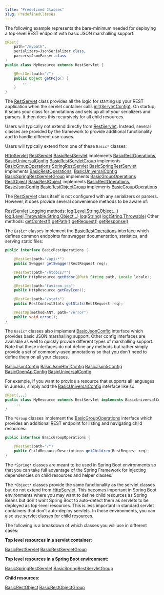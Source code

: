 ```yaml
---
title: "Predefined Classes"
slug: PredefinedClasses
---
```


The following example represents the bare-minimum needed for deploying a top-level REST endpoint with basic JSON
marshalling support:

```java
@Rest(
    path="/mypath",
    serializers=JsonSerializer.class,
    parsers=JsonParser.class
)
public class MyResource extends RestServlet {

    @RestGet(path="/")
    public Object getPojo() {
        ...
    }
}
```

The <a href="/site/apidocs/org/apache/juneau/rest/servlet/RestServlet.html" target="_blank">RestServlet</a> class provides all the logic for
starting up your REST application when the servlet container calls <a href="/site/apidocs/org/apache/juneau/rest/servlet/RestServlet.html#<init>()" target="_blank">init(ServletConfig)</a>.
On startup, it scans your class for annotations and sets up all of your serializers and parsers.
It then does this recursively for all child resources.

Users will typically not extend directly from <a href="/site/apidocs/org/apache/juneau/rest/servlet/RestServlet.html" target="_blank">RestServlet</a>.
Instead, several classes are provided by the framework to provide additional functionality and to handle different
use-cases.

Users will typically extend from one of these `Basic*` classes:

<tree>
<node-0><java-abstract-class><a href="https://jakarta.ee/specifications/servlet/6.0/apidocs/jakarta/servlet/http/HttpServlet.html" target="_blank">HttpServlet</a></java-abstract-class></node-0>
<node-1><java-abstract-class><a href="/site/apidocs/org/apache/juneau/rest/servlet/RestServlet.html" target="_blank">RestServlet</a></java-abstract-class></node-1>
<node-2><java-abstract-class><a href="/site/apidocs/org/apache/juneau/rest/servlet/BasicRestServlet.html" target="_blank">BasicRestServlet</a></java-abstract-class> implements <java-interface><a href="/site/apidocs/org/apache/juneau/rest/servlet/BasicRestOperations.html" target="_blank">BasicRestOperations</a></java-interface>, <java-interface><a href="/site/apidocs/org/apache/juneau/rest/config/BasicUniversalConfig.html" target="_blank">BasicUniversalConfig</a></java-interface></node-2>
<node-3><java-abstract-class><a href="/site/apidocs/org/apache/juneau/rest/servlet/BasicRestServletGroup.html" target="_blank">BasicRestServletGroup</a></java-abstract-class> implements <java-interface><a href="/site/apidocs/org/apache/juneau/rest/servlet/BasicGroupOperations.html" target="_blank">BasicGroupOperations</a></java-interface></node-3>
<node-2><java-abstract-class><a href="/site/apidocs/org/apache/juneau/rest/springboot/SpringRestServlet.html" target="_blank">SpringRestServlet</a></java-abstract-class></node-2>
<node-3><java-abstract-class><a href="/site/apidocs/org/apache/juneau/rest/springboot/BasicSpringRestServlet.html" target="_blank">BasicSpringRestServlet</a></java-abstract-class> implements <java-interface><a href="/site/apidocs/org/apache/juneau/rest/servlet/BasicRestOperations.html" target="_blank">BasicRestOperations</a></java-interface>, <java-interface><a href="/site/apidocs/org/apache/juneau/rest/config/BasicUniversalConfig.html" target="_blank">BasicUniversalConfig</a></java-interface></node-3>
<node-4><java-abstract-class><a href="/site/apidocs/org/apache/juneau/rest/springboot/BasicSpringRestServletGroup.html" target="_blank">BasicSpringRestServletGroup</a></java-abstract-class> implements <java-interface><a href="/site/apidocs/org/apache/juneau/rest/servlet/BasicGroupOperations.html" target="_blank">BasicGroupOperations</a></java-interface></node-4>
<node-0><java-abstract-class><a href="/site/apidocs/org/apache/juneau/rest/servlet/RestObject.html" target="_blank">RestObject</a></java-abstract-class></node-0>
<node-1><java-abstract-class><a href="/site/apidocs/org/apache/juneau/rest/servlet/BasicRestObject.html" target="_blank">BasicRestObject</a></java-abstract-class> implements <java-interface><a href="/site/apidocs/org/apache/juneau/rest/servlet/BasicRestOperations.html" target="_blank">BasicRestOperations</a></java-interface>, <java-interface><a href="/site/apidocs/org/apache/juneau/rest/config/BasicJsonConfig.html" target="_blank">BasicJsonConfig</a></java-interface></node-1>
<node-2><java-abstract-class><a href="/site/apidocs/org/apache/juneau/rest/servlet/BasicRestObjectGroup.html" target="_blank">BasicRestObjectGroup</a></java-abstract-class> implements <java-interface><a href="/site/apidocs/org/apache/juneau/rest/servlet/BasicGroupOperations.html" target="_blank">BasicGroupOperations</a></java-interface></node-2>
</tree>

The <a href="/site/apidocs/org/apache/juneau/rest/servlet/RestServlet.html" target="_blank">RestServlet</a> class itself is not configured with any
serializers or parsers.
However, it does provide several convenience methods to be aware of:

<tree>
<node-0><java-abstract-class><a href="/site/apidocs/org/apache/juneau/rest/servlet/RestServlet.html" target="_blank">RestServlet</a></java-abstract-class></node-0>
<node-1>Logging methods:</node-1>
<node-2><java-method><a href="/site/apidocs/org/apache/juneau/rest/servlet/RestServlet.html#doLog(java.util.logging.Level,java.lang.Throwable,java.util.function.Supplier)" target="_blank">log(Level,String,Object...)</a></java-method></node-2>
<node-2><java-method><a href="/site/apidocs/org/apache/juneau/rest/servlet/RestServlet.html#doLog(java.util.logging.Level,java.lang.Throwable,java.util.function.Supplier)" target="_blank">log(Level,Throwable,String,Object...)</a></java-method></node-2>
<node-2><java-method><a href="/site/apidocs/org/apache/juneau/rest/servlet/RestServlet.html#doLog(java.util.logging.Level,java.lang.Throwable,java.util.function.Supplier)" target="_blank">log(String)</a></java-method></node-2>
<node-2><java-method><a href="/site/apidocs/org/apache/juneau/rest/servlet/RestServlet.html#doLog(java.util.logging.Level,java.lang.Throwable,java.util.function.Supplier)" target="_blank">log(String,Throwable)</a></java-method></node-2>
<node-1>Other methods:</node-1>
<node-2><java-method><a href="/site/apidocs/org/apache/juneau/rest/servlet/RestServlet.html#getContext()" target="_blank">getContext()</a></java-method></node-2>
<node-2><java-method><a href="/site/apidocs/org/apache/juneau/rest/servlet/RestServlet.html#getPath()" target="_blank">getPath()</a></java-method></node-2>
<node-2><java-method><a href="/site/apidocs/org/apache/juneau/rest/servlet/RestServlet.html#getRequest()" target="_blank">getRequest()</a></java-method></node-2>
<node-2><java-method><a href="/site/apidocs/org/apache/juneau/rest/servlet/RestServlet.html#getResponse()" target="_blank">getResponse()</a></java-method></node-2>
</tree>

The `Basic*` classes implement the <a href="/site/apidocs/org/apache/juneau/rest/servlet/BasicRestOperations.html" target="_blank">BasicRestOperations</a> interface which defines common endpoints for swagger documentation, statistics, and serving static files:

```java
public interface BasicRestOperations {

    @RestGet(path="/api/*")
    public Swagger getSwagger(RestRequest req);

    @RestGet(path="/htdocs/*")
    public HttpResource getHtdoc(@Path String path, Locale locale);

    @RestGet(path="favicon.ico")
    public HttpResource getFavIcon();

    @RestGet(path="/stats")
    public RestContextStats getStats(RestRequest req);

    @RestOp(method=ANY, path="/error")
    public void error();
}
```

The `Basic*` classes also implement <a href="/site/apidocs/org/apache/juneau/rest/config/BasicJsonConfig.html" target="_blank">BasicJsonConfig</a>
interface which provides basic JSON marshalling support.
Other config interfaces are available as well to quickly provide different types of marshalling support.
Note that these interfaces do not define any methods but rather simply provide a set of commonly-used annotations so
that you don't need to define them on all your classes.

<tree>
<node-0><java-interface><a href="/site/apidocs/org/apache/juneau/rest/config/BasicJsonConfig.html" target="_blank">BasicJsonConfig</a></java-interface></node-0>
<node-0><java-interface><a href="/site/apidocs/org/apache/juneau/rest/config/BasicJsonHtmlConfig.html" target="_blank">BasicJsonHtmlConfig</a></java-interface></node-0>
<node-0><java-interface><a href="/site/apidocs/org/apache/juneau/rest/config/BasicJson5Config.html" target="_blank">BasicJson5Config</a></java-interface></node-0>
<node-0><java-interface><a href="/site/apidocs/org/apache/juneau/rest/config/BasicOpenApiConfig.html" target="_blank">BasicOpenApiConfig</a></java-interface></node-0>
<node-0><java-interface><a href="/site/apidocs/org/apache/juneau/rest/config/BasicUniversalConfig.html" target="_blank">BasicUniversalConfig</a></java-interface></node-0>
</tree>

For example, if you want to provide a resource that supports all languages in Juneau, simply add the <a href="/site/apidocs/org/apache/juneau/rest/config/BasicUniversalConfig.html" target="_blank">BasicUniversalConfig</a> interface like so:

```java
@Rest(...)
public class MyResource extends RestServlet implements BasicUniversalConfig {
    ...
}
```

The `*Group` classes implement the <a href="/site/apidocs/org/apache/juneau/rest/servlet/BasicGroupOperations.html" target="_blank">BasicGroupOperations</a> interface which provides an additional REST endpoint for listing and navigating child resources:

```java
public interface BasicGroupOperations {

    @RestGet(path="/")
    public ChildResourceDescriptions getChildren(RestRequest req);
}
```

The `*Spring*` classes are meant to be used in Spring Boot environments so that you can take full advantage of the
Spring Framework for injecting dependencies on child resources and helper classes.

The `*Object*` classes provide the same functionality as the servlet classes but do not extend from <a href="https://jakarta.ee/specifications/servlet/6.0/apidocs/jakarta/servlet/http/HttpServlet.html" target="_blank">HttpServlet</a>.
This becomes important in Spring Boot environments where you may want to define child resources as Spring Beans but
don't want Spring Boot to auto-detect them as servlets to be deployed as top-level resources.
This is less important in standard servlet containers that don't auto-deploy servlets.
In those environments, you can also use servlet classes for child resources.

The following is a breakdown of which classes you will use in different cases:

**Top level resources in a servlet container:**

<tree>
<node-0><java-abstract-class><a href="/site/apidocs/org/apache/juneau/rest/servlet/BasicRestServlet.html" target="_blank">BasicRestServlet</a></java-abstract-class></node-0>
<node-0><java-abstract-class><a href="/site/apidocs/org/apache/juneau/rest/servlet/BasicRestServletGroup.html" target="_blank">BasicRestServletGroup</a></java-abstract-class></node-0>
</tree>

**Top level resources in a Spring Boot environment:**

<tree>
<node-0><java-abstract-class><a href="/site/apidocs/org/apache/juneau/rest/springboot/BasicSpringRestServlet.html" target="_blank">BasicSpringRestServlet</a></java-abstract-class></node-0>
<node-0><java-abstract-class><a href="/site/apidocs/org/apache/juneau/rest/springboot/BasicSpringRestServletGroup.html" target="_blank">BasicSpringRestServletGroup</a></java-abstract-class></node-0>
</tree>

**Child resources:**

<tree>
<node-0><java-abstract-class><a href="/site/apidocs/org/apache/juneau/rest/servlet/BasicRestObject.html" target="_blank">BasicRestObject</a></java-abstract-class></node-0>
<node-0><java-abstract-class><a href="/site/apidocs/org/apache/juneau/rest/servlet/BasicRestObjectGroup.html" target="_blank">BasicRestObjectGroup</a></java-abstract-class></node-0>
</tree>